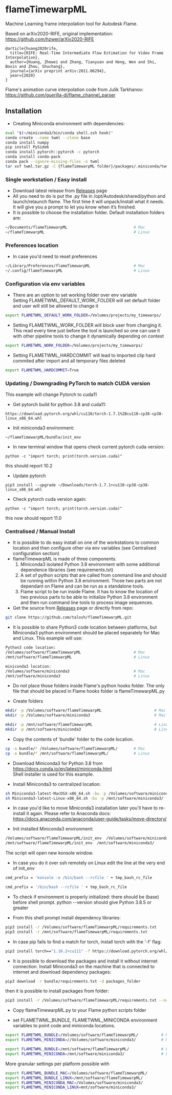 # flameTimewarpML

Machine Learning frame interpolation tool for Autodesk Flame.  

Based on arXiv2020-RIFE, original implementation: <https://github.com/hzwer/arXiv2020-RIFE>

```data
@article{huang2020rife,
  title={RIFE: Real-Time Intermediate Flow Estimation for Video Frame Interpolation},
  author={Huang, Zhewei and Zhang, Tianyuan and Heng, Wen and Shi, Boxin and Zhou, Shuchang},
  journal={arXiv preprint arXiv:2011.06294},
  year={2020}
}
```

Flame's animation curve interpolation code from Julik Tarkhanov:
<https://github.com/guerilla-di/flame_channel_parser>

## Installation

* Creating Miniconda environment with dependencies:

```sh Miniconda3-py311_24.1.2-0-MacOSX-arm64.sh
eval "$(~/miniconda3/bin/conda shell.zsh hook)"
conda create --name twml --clone base
conda install numpy
pip install PySide6
conda install pytorch::pytorch -c pytorch
conda install conda-pack
conda pack --ignore-missing-files -n twml
tar xvf twml.tar.gz -C {flameTimewarpML folder}/packages/.miniconda/twml/
```


### Single workstation / Easy install

* Download latest release from [Releases](https://github.com/talosh/flameTimewarpML/releases) page
* All you need to do is put the .py file in /opt/Autodesk/shared/python and launch/relaunch flame. The first time it will unpack/install what it needs. It will give you a prompt to let you know when it’s finished.
* It is possible to choose the installation folder. Default installation folders are:

```bash
~/Documents/flameTimewarpML                             # Mac
~/flameTimewarpML                                       # Linux
```

### Preferences location

* In case you'd need to reset preferences

```bash
~/Library/Preferences/flameTimewarpML                   # Mac
~/.config/flameTimewarpML                               # Linux
```

### Configuration via env variables

* There are an option to set working folder over env variable  
Setting FLAMETWML_DEFAULT_WORK_FOLDER will set default folder and user will still be allowed to change it

```bash
export FLAMETWML_DEFAULT_WORK_FOLDER=/Volumes/projects/my_timewarps/
```

* Setting FLAMETWML_WORK_FOLDER will block user from changing it. This read every time just before the tool is launched so one can use it with other pipeline tools to change it dynamically depending on context

```bash
export FLAMETWML_WORK_FOLDER=/Volumes/projects/my_timewarps/
```

* Setting FLAMETWML_HARDCOMMIT will lead to imported clip hard commited after import and all temporary files deleted

```bash
export FLAMETWML_HARDCOMMIT=True
```
### Updating / Downgrading PyTorch to match CUDA version

This example will change Pytorch to cuda11

* Get pytorch build for python 3.8 and cuda11:
```
https://download.pytorch.org/whl/cu110/torch-1.7.1%2Bcu110-cp38-cp38-linux_x86_64.whl
```
* Init miniconda3 environment:
```
~/flameTimewarpML/bundle/init_env
```
* In new terminal window that opens check current pytorch cuda version:
```
python -c "import torch; print(torch.version.cuda)"
```
this should report 10.2
* Update pytorch
```
pip3 install --upgrade ~/Downloads/torch-1.7.1+cu110-cp38-cp38-linux_x86_64.whl
```
* Check pytorch cuda version again:
```
python -c "import torch; print(torch.version.cuda)"
```
this now should report 11.0


### Centralised / Manual Install

* It is possible to do easy install on one of the workstations to common location and then configure other via env variables (see Centralised configuration section)
* flameTimewarpML is made of three components.
    1. Miniconda3 isolated Python 3.8 environment with some additional dependence libraries (see requirements.txt)
    2. A set of python scripts that are called from command line and should be running within Python 3.8 environment. Those two parts are not dependant on Flame and can be run as a standalone tools.
    3. Flame script to be run inside Flame. It has to know the location of two previous parts to be able to initialize Python 3.8 environment and then run command line tools to process image sequences.
* Get the source from [Releases](https://github.com/talosh/flameTimewarpML/releases) page or directly from repo:

```bash
git clone https://github.com/talosh/flameTimewarpML.git
```

* It is possible to share Python3 code location between platforms, but Miniconda3 python environment should be placed separately for Mac and Linux.
This example will use:

```bash
Python3 code location:
/Volumes/software/flameTimewarpML                       # Mac 
/mnt/software/flameTimewarpML                           # Linux

miniconda3 location:
/Volumes/software/miniconda3                            # Mac
/mnt/software/miniconda3                                # Linux
```

* Do not place those folders inside Flame's python hooks folder.
The only file that should be placed in Flame hooks folder is flameTimewarpML.py

* Create folders

```bash
mkdir -p /Volumes/software/flameTimewarpML                       # Mac
mkdir -p /Volumes/software/miniconda3                            # Mac

mkdir -p /mnt/software/flameTimewarpML                           # Linux
mkdir -p /mnt/software/miniconda3                                # Linux
```

* Copy the contents of 'bundle' folder to the code location.

```bash
cp -a bundle/* /Volumes/software/flameTimewarpML/       # Mac
cp -a bundle/* /mnt/software/flameTimewarpML/           # Linux
```

* Download Miniconda3 for Python 3.8 from <https://docs.conda.io/en/latest/miniconda.html>  
Shell installer is used for this example.

* Install Miniconda3 to centralized location:

```bash
sh Miniconda3-latest-MacOSX-x86_64.sh -bu -p /Volumes/software/miniconda3/  # Mac
sh Miniconda3-latest-Linux-x86_64.sh -bu -p /mnt/software/miniconda3/       # Linux
```

* In case you'd like to move Miniconda3 installation later you'll have to re-install it again.
Please refer to Anaconda docs: <https://docs.anaconda.com/anaconda/user-guide/tasks/move-directory/>

* Init installed Miniconda3 environment:

```bash
/Volumes/software/flameTimewarpML/init_env  /Volumes/software/miniconda3/   # Mac
/mnt/software/flameTimewarpML/init_env  /mnt/software/miniconda3/           # Linux
```

The script will open new konsole window.

* In case you do it over ssh remotely on Linux edit the line at the very end of init_env

```bash
cmd_prefix = 'konsole -e /bin/bash --rcfile ' + tmp_bash_rc_file
```

```bash
cmd_prefix = '/bin/bash --rcfile ' + tmp_bash_rc_file
```

* To check if environment is properly initialized: there should be (base) before shell prompt. python --version should give Python 3.8.5 or greater

* From this shell prompt install dependency libraries:

```bash
pip3 install -r /Volumes/software/flameTimewarpML/requirements.txt          # Mac
pip3 install -r /mnt/software/flameTimewarpML/requirements.txt              # Linux
```

* In case pip fails to find a match for torch, install torch with the '-f' flag:

```bash
pip3 install torch=="1.10.2+cu111" -f https://download.pytorch.org/whl/torch_stable.html
```

* It is possible to download the packages and install it without internet connection. Install Miniconda3 on the machine that is connected to internet and download dependency packages:

```bash
pip3 download -r bundle/requirements.txt -d packages_folder
```

then it is possible to install packages from folder:

```bash
pip3 install -r /Volumes/software/flameTimewarpML/requirements.txt --no-index --find-links /Volumes/software/flameTimewarpML/packages_folder
```

* Copy flameTimewarpML.py to your Flame python scripts folder

* set FLAMETWML_BUNDLE, FLAMETWML_MINICONDA environment variables to point code and miniconda locations.

```bash
export FLAMETWML_BUNDLE=/Volumes/software/flameTimewarpML/          # Mac
export FLAMETWML_MINICONDA=//Volumes/software/miniconda3/           # Mac

export FLAMETWML_BUNDLE=/mnt/software/flameTimewarpML/              # Linux
export FLAMETWML_MINICONDA=/mnt/software/miniconda3/                # Linux
```

More granular settings per platform possible with

```bash
export FLAMETWML_BUNDLE_MAC=/Volumes/software/flameTimewarpML/
export FLAMETWML_BUNDLE_LINUX=/mnt/software/flameTimewarpML/
export FLAMETWML_MINICONDA_MAC=/Volumes/software/miniconda3/
export FLAMETWML_MINICONDA_LINUX=mnt/software/miniconda3/
```
